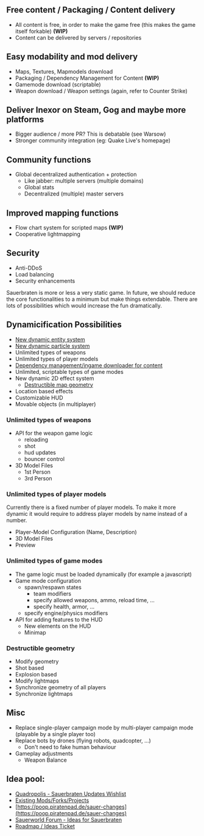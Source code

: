 ## Free content / Packaging / Content delivery
- All content is free, in order to make the game free (this makes the game itself forkable) **(WIP)**
- Content can be delivered by servers / repositories

## Easy modability and mod delivery
- Maps, Textures, Mapmodels download
- Packaging / Dependency Management for Content **(WIP)**
- Gamemode download (scriptable)
- Weapon download / Weapon settings (again, refer to Counter Strike)

## Deliver Inexor on Steam, Gog and maybe more platforms
- Bigger audience / more PR? This is debatable (see Warsow)
- Stronger community integration (eg: Quake Live's homepage)

## Community functions
- Global decentralized authentication + protection
  - Like jabber: multiple servers (multiple domains)
  - Global stats
  - Decentralized (multiple) master servers

## Improved mapping functions
* Flow chart system for scripted maps **(WIP)**
* Cooperative lightmapping

## Security
* Anti-DDoS
* Load balancing
* Security enhancements

Sauerbraten is more or less a very static game. In future, we should reduce the core functionalities to a minimum but make things extendable. There are lots of possibilities which would increase the fun dramatically.

## Dynamicification Possibilities

* [New dynamic entity system](./entities)
* [New dynamic particle system](./entities/Particle-System.md)
* Unlimited types of weapons
* Unlimited types of player models
* [Dependency management/ingame downloader for content](./distributed-network/)
* Unlimited, scriptable types of game modes
* New dynamic 2D effect system
  * [Destructible map geometry](https://www.youtube.com/watch?v=VPdKX7UhneY&index=2&list=PLCbZc-GgCGzLhkGS5l850tjCQrPUeapK6)
* Location based effects
* Customizable HUD
* Movable objects (in multiplayer) 

### Unlimited types of weapons

* API for the weapon game logic
  * reloading
  * shot
  * hud updates
  * bouncer control
* 3D Model Files
  * 1st Person
  * 3rd Person

### Unlimited types of player models

Currently there is a fixed number of player models. To make it more dynamic it would require to address player models by name instead of a number.

* Player-Model Configuration (Name, Description)
* 3D Model Files
* Preview

### Unlimited types of game modes

* The game logic must be loaded dynamically (for example a javascript)
* Game mode configuration
  * spawn/respawn states
    * team modifiers
    * specify allowed weapons, ammo, reload time, ...
    * specify health, armor, ...
  * specify engine/physics modifiers
* API for adding features to the HUD
  * New elements on the HUD
  * Minimap

### Destructible geometry

* Modify geometry
 * Shot based
 * Explosion based
* Modify lightmaps
* Synchronize geometry of all players
* Synchronize lightmaps


## Misc
* Replace single-player campaign mode by multi-player campaign mode (playable by a single player too)
* Replace bots by drones (flying robots, quadcopter, ...)
  * Don't need to fake human behaviour
* Gameplay adjustments
  * Weapon Balance

## Idea pool:
  * [Quadropolis - Sauerbraten Updates Wishlist](http://quadropolis.us/node/3086)
  * [Existing Mods/Forks/Projects](../Other-Projects.md)
  * [https://poop.piratenpad.de/sauer-changes](https://poop.piratenpad.de/sauer-changes)
  * [Sauerworld Forum - Ideas for Sauerbraten](http://sauerworld.org/forum/index.php?board=4.0)
  * [Roadmap / Ideas Ticket](https://github.com/inexorgame/inexor-core/issues/514)
